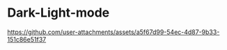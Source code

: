 # Dark-Light-mode



https://github.com/user-attachments/assets/a5f67d99-54ec-4d87-9b33-151c86e51f37

